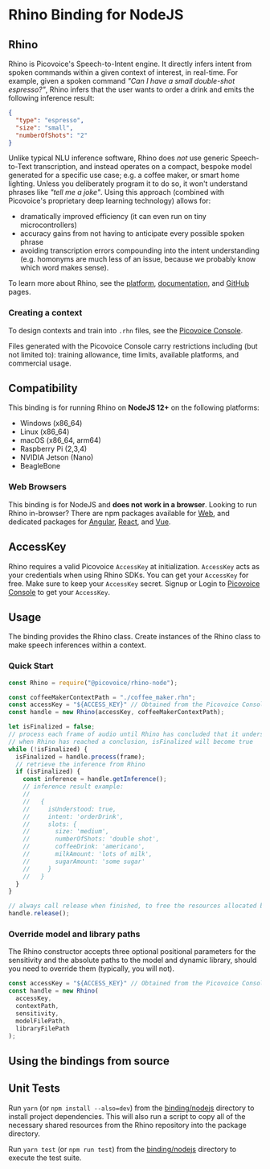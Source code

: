 # Rhino Binding for NodeJS

## Rhino

Rhino is Picovoice's Speech-to-Intent engine. It directly infers intent from spoken commands within a given context of
interest, in real-time. For example, given a spoken command *"Can I have a small double-shot espresso?"*, Rhino infers that the user wants to order a drink and emits the following inference result:

```json
{
  "type": "espresso",
  "size": "small",
  "numberOfShots": "2"
}
```

Unlike typical NLU inference software, Rhino does _not_ use generic Speech-to-Text transcription, and instead operates on a compact, bespoke model generated for a specific use case; e.g. a coffee maker, or smart home lighting. Unless you deliberately program it to do so, it won't understand phrases like _"tell me a joke"_. Using this approach (combined with Picovoice's proprietary deep learning technology) allows for:

- dramatically improved efficiency (it can even run on tiny microcontrollers)
- accuracy gains from not having to anticipate every possible spoken phrase
- avoiding transcription errors compounding into the intent understanding (e.g. homonyms are much less of an issue, because we probably know which word makes sense).

To learn more about Rhino, see the [platform](https://picovoice.ai/platform/rhino/), [documentation](https://picovoice.ai/docs/), and [GitHub](https://github.com/Picovoice/rhino/) pages.

### Creating a context

To design contexts and train into `.rhn` files, see the [Picovoice Console](https://picovoice.ai/console/).

Files generated with the Picovoice Console carry restrictions including (but not limited to): training allowance, time limits, available platforms, and commercial usage.

## Compatibility

This binding is for running Rhino on **NodeJS 12+** on the following platforms:

- Windows (x86_64)
- Linux (x86_64)
- macOS (x86_64, arm64)
- Raspberry Pi (2,3,4)
- NVIDIA Jetson (Nano)
- BeagleBone

### Web Browsers

This binding is for NodeJS and **does not work in a browser**. Looking to run Rhino in-browser? There are npm packages available for [Web](https://www.npmjs.com/package/@picovoice/rhino-web-en-worker), and dedicated packages for [Angular](https://www.npmjs.com/package/@picovoice/rhino-web-angular), [React](https://www.npmjs.com/package/@picovoice/rhino-web-react), and [Vue](https://www.npmjs.com/package/@picovoice/rhino-web-vue).

## AccessKey

Rhino requires a valid Picovoice `AccessKey` at initialization. `AccessKey` acts as your credentials when using Rhino SDKs.
You can get your `AccessKey` for free. Make sure to keep your `AccessKey` secret. 
Signup or Login to [Picovoice Console](https://console.picovoice.ai/) to get your `AccessKey`.

## Usage

The binding provides the Rhino class. Create instances of the Rhino class to make speech inferences within a context.

### Quick Start

```javascript
const Rhino = require("@picovoice/rhino-node");

const coffeeMakerContextPath = "./coffee_maker.rhn";
const accessKey = "${ACCESS_KEY}" // Obtained from the Picovoice Console (https://console.picovoice.ai/)
const handle = new Rhino(accessKey, coffeeMakerContextPath);

let isFinalized = false;
// process each frame of audio until Rhino has concluded that it understood the phrase (or did not)
// when Rhino has reached a conclusion, isFinalized will become true
while (!isFinalized) {
  isFinalized = handle.process(frame);
  // retrieve the inference from Rhino
  if (isFinalized) {
    const inference = handle.getInference();
    // inference result example:
    //
    //   {
    //     isUnderstood: true,
    //     intent: 'orderDrink',
    //     slots: {
    //       size: 'medium',
    //       numberOfShots: 'double shot',
    //       coffeeDrink: 'americano',
    //       milkAmount: 'lots of milk',
    //       sugarAmount: 'some sugar'
    //     }
    //   }
  }
}

// always call release when finished, to free the resources allocated by Rhino
handle.release();
```

### Override model and library paths

The Rhino constructor accepts three optional positional parameters for the sensitivity and the absolute paths to the model and dynamic library, should you need to override them (typically, you will not).

```javascript
const accessKey = "${ACCESS_KEY}" // Obtained from the Picovoice Console (https://console.picovoice.ai/)
const handle = new Rhino(
  accessKey,
  contextPath,
  sensitivity,
  modelFilePath,
  libraryFilePath
);
```

## Using the bindings from source

## Unit Tests

Run `yarn` (or `npm install --also=dev`) from the [binding/nodejs](https://github.com/Picovoice/rhino/tree/master/binding/nodejs) directory to install project dependencies. This will also run a script to copy all of the necessary shared resources from the Rhino repository into the package directory.

Run `yarn test` (or `npm run test`) from the [binding/nodejs](https://github.com/Picovoice/rhino/tree/master/binding/nodejs) directory to execute the test suite.
